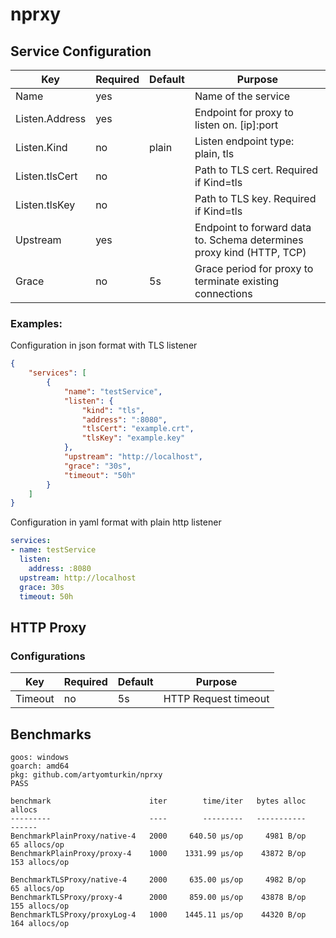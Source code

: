 # nprxy

## Service Configuration

|Key|Required|Default|Purpose|
|---|--------|-------|-------|
|Name|yes||Name of the service|
|Listen.Address|yes||Endpoint for proxy to listen on. [ip]:port|
|Listen.Kind|no|plain|Listen endpoint type: plain, tls|
|Listen.tlsCert|no||Path to TLS cert. Required if Kind=tls|
|Listen.tlsKey|no||Path to TLS key. Required if Kind=tls|
|Upstream|yes||Endpoint to forward data to. Schema determines proxy kind (HTTP, TCP)|
|Grace|no|5s|Grace period for proxy to terminate existing connections|

### Examples:

Configuration in json format with TLS listener
```json
{
    "services": [
        {
            "name": "testService",
            "listen": {
                "kind": "tls",
                "address": ":8080",
                "tlsCert": "example.crt",
                "tlsKey": "example.key"
            },
            "upstream": "http://localhost",
            "grace": "30s",
            "timeout": "50h"
        }
    ]
}
```

Configuration in yaml format with plain http listener
```yaml
services:
- name: testService
  listen:
    address: :8080
  upstream: http://localhost
  grace: 30s
  timeout: 50h
```


## HTTP Proxy

### Configurations

|Key|Required|Default|Purpose|
|---|--------|-------|-------|
|Timeout|no|5s|HTTP Request timeout|

## Benchmarks


```
goos: windows
goarch: amd64
pkg: github.com/artyomturkin/nprxy
PASS

benchmark                      iter        time/iter   bytes alloc          allocs
---------                      ----        ---------   -----------          ------
BenchmarkPlainProxy/native-4   2000     640.50 μs/op     4981 B/op    65 allocs/op
BenchmarkPlainProxy/proxy-4    1000    1331.99 μs/op    43872 B/op   153 allocs/op

BenchmarkTLSProxy/native-4     2000     635.00 μs/op     4982 B/op    65 allocs/op
BenchmarkTLSProxy/proxy-4      2000     859.00 μs/op    43878 B/op   155 allocs/op
BenchmarkTLSProxy/proxyLog-4   1000    1445.11 μs/op    44320 B/op   164 allocs/op
```